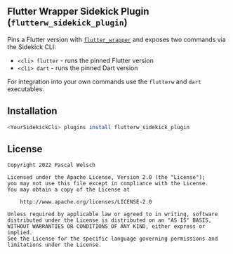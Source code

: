 ## Flutter Wrapper Sidekick Plugin (`flutterw_sidekick_plugin`)

Pins a Flutter version with [`flutter_wrapper`](https://github.com/passsy/flutter_wrapper) and exposes two commands via the Sidekick CLI:
- `<cli> flutter` - runs the pinned Flutter version
- `<cli> dart` - runs the pinned Dart version

For integration into your own commands use the `flutterw` and `dart` executables.

## Installation

```bash
<YourSidekickCli> plugins install flutterw_sidekick_plugin
```

## License

```
Copyright 2022 Pascal Welsch

Licensed under the Apache License, Version 2.0 (the "License");
you may not use this file except in compliance with the License.
You may obtain a copy of the License at

    http://www.apache.org/licenses/LICENSE-2.0

Unless required by applicable law or agreed to in writing, software
distributed under the License is distributed on an "AS IS" BASIS,
WITHOUT WARRANTIES OR CONDITIONS OF ANY KIND, either express or implied.
See the License for the specific language governing permissions and
limitations under the License.
```